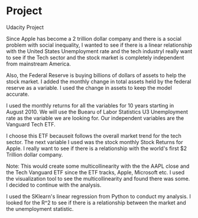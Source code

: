 # Project
Udacity Project

Since Apple has become a 2 trillion dollar company and there is a social problem with social inequality, I wanted to see if there is a linear relationship with the United States Unemployment rate and the tech industryI really want to see if the Tech sector and the stock market is completely independent from mainstream America. 

Also, the Federal Reserve is buying billions of dollars of assets to help the stock market.  I added the monthly change in total assets held by the federal reserve as a variable. I used the change in assets to keep the model accurate.  

I used the monthly returns for all the variables for 10 years starting in August 2010.  We will use the Buearu of Labor Statistics U3 Unemployment rate as the variable we are looking for. Our independent variables are the Vanguard Tech ETF.  

I choose this ETF becauseit follows the overall market trend for the tech sector.  The next variable I used was the stock monthly Stock Returns for Apple. I really want to see if there is a relationship with the world's first $2 Trillion dollar company.  

Note: This would create some multicollinearity with the the AAPL close and the Tech Vanguard ETF since the ETF tracks, Apple, Microsoft etc.  I used the visualization tool to see the multicollinearity and found there was some.  I decided to continue with the analysis.  

I used the SKlearn's linear regression from Python to conduct my analysis.  I looked for the R^2 to see if there is a relationship between the market and the unemployment statistic.
